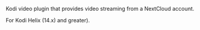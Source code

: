 Kodi video plugin that provides video streaming from a NextCloud account.

For Kodi Helix (14.x) and greater).
